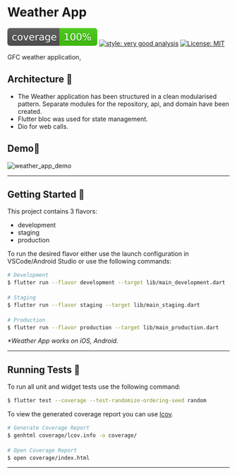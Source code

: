 # Weather App

![coverage][coverage_badge]
[![style: very good analysis][very_good_analysis_badge]][very_good_analysis_link]
[![License: MIT][license_badge]][license_link]


GFC weather application, 
## Architecture 🚀
- The Weather application has been structured in a clean modularised pattern. Separate modules for the repository, api, and domain have been created.
- Flutter bloc was used for state management.
- Dio for web calls.
## Demo🚀
![weather_app_demo](https://github.com/calebgrimah/weather_app/assets/25030728/0eeb7c9e-dd56-413b-88eb-cfde30ad31d0)


---

## Getting Started 🚀

This project contains 3 flavors:

- development
- staging
- production

To run the desired flavor either use the launch configuration in VSCode/Android Studio or use the following commands:

```sh
# Development
$ flutter run --flavor development --target lib/main_development.dart

# Staging
$ flutter run --flavor staging --target lib/main_staging.dart

# Production
$ flutter run --flavor production --target lib/main_production.dart
```

_\*Weather App works on iOS, Android._

---

## Running Tests 🧪

To run all unit and widget tests use the following command:

```sh
$ flutter test --coverage --test-randomize-ordering-seed random
```

To view the generated coverage report you can use [lcov](https://github.com/linux-test-project/lcov).

```sh
# Generate Coverage Report
$ genhtml coverage/lcov.info -o coverage/

# Open Coverage Report
$ open coverage/index.html
```

---

[coverage_badge]: coverage_badge.svg
[license_badge]: https://img.shields.io/badge/license-MIT-blue.svg
[license_link]: https://opensource.org/licenses/MIT
[very_good_analysis_badge]: https://img.shields.io/badge/style-very_good_analysis-B22C89.svg
[very_good_analysis_link]: https://pub.dev/packages/very_good_analysis
[very_good_cli_link]: https://github.com/VeryGoodOpenSource/very_good_cli

